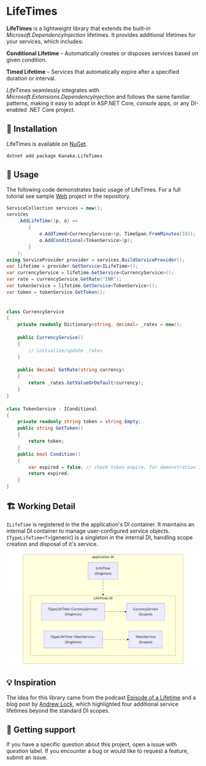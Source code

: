 # LifeTimes

**LifeTimes** is a lightweight library that extends the built-in *Microsoft.DependencyInjection* lifetimes. It provides additional lifetimes for your services, which includes:

**Conditional Lifetime** – Automatically creates or disposes services based on given condition.

**Timed Lifetime** – Services that automatically expire after a specified duration or interval.

*LifeTimes* seamlessly integrates with *Microsoft.Extensions.DependencyInjection* and follows the same familiar patterns, making it easy to adopt in ASP.NET Core, console apps, or any DI-enabled .NET Core project.

## 🔨 Installation

LifeTimes is available on [NuGet](https://www.nuget.org/packages/Kanaka.LifeTimes).

```text
dotnet add package Kanaka.LifeTimes
```

## 🧩 Usage

The following code demonstrates basic usage of LifeTimes. For a full tutorial see sample [Web](https://github.com/KanakaSoftware/LifeTimes/blob/main/examples/Web) project in the repository.

```csharp
ServiceCollection services = new();
services
    .AddLifeTime((p, o) =>
        {
            o.AddTimed<CurrencyService>(p, TimeSpan.FromMinutes(10));
            o.AddConditional<TokenService>(p);
        }
    );
using ServiceProvider provider = services.BuildServiceProvider();
var lifetime = provider.GetService<ILifeTime>();
var currencyService = lifetime.GetService<CurrencyService>();
var rate = currencyService.GetRate("INR");
var tokenService = lifetime.GetService<TokenService>();
var token = tokenService.GetToken();


class CurrencyService
{
    private readonly Dictionary<string, decimal> _rates = new();

    public CurrencyService()
    {
        // initialize/update _rates
    }

    public decimal GetRate(string currency)
    {
        return _rates.GetValueOrDefault(currency);
    }
}

class TokenService : IConditional
{
    private readonly string token = string.Empty;
    public string GetToken()
    {
        return token;
    }
    public bool Condition()
    {
        var expired = false; // check token expire, for demonstration it's set to false
        return expired;
    }
}
```

## 🏗️ Working Detail

`ILifeTime` is registered in the the application's DI container. It maintains an internal DI container to manage user-configured service objects. `ITypeLifeTime<T>`(generic) is a singleton in the internal DI, handling scope creation and disposal of it's service.

![Working Detail](https://github.com/KanakaSoftware/LifeTimes/blob/main/images/working-detail.png)

## 💡 Inspiration

The idea for this library came from the podcast [Episode of a Lifetime](https://www.breakpoint.show/podcast/episode-036-episode-of-a-lifetime/) and a blog post by [Andrew Lock](https://andrewlock.net/going-beyond-singleton-scoped-and-transient-lifetimes/), which highlighted four additional service lifetimes beyond the standard DI scopes.

## 🤝 Getting support

If you have a specific question about this project, open a issue with *question* label. If you encounter a bug or would like to request a feature, submit an issue.
